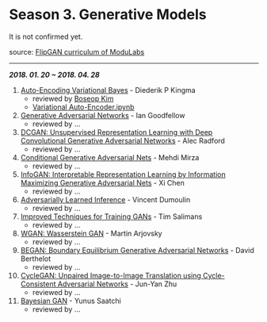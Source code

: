 # Season 3. Generative Models

It is not confirmed yet.

source: [FlipGAN curriculum of ModuLabs](http://www.modulabs.co.kr/Flip_GAN/17363)

---

***2018. 01. 20 ~ 2018. 04. 28***

1. [Auto-Encoding Variational Bayes](https://arxiv.org/pdf/1312.6114.pdf) - Diederik P Kingma
    - reviewed by [Boseop Kim](https://github.com/aisolab)
    - [Variational Auto-Encoder.ipynb](https://github.com/Deep-Scratch/Essential-Deep-learning-papers/blob/master/Season03_GenerativeModels/Variational%20Auto-Encoder.ipynb)
2. [Generative Adversarial Networks](https://arxiv.org/abs/1406.2661) - Ian Goodfellow
    - reviewed by ...
3. [DCGAN: Unsupervised Representation Learning with Deep Convolutional Generative Adversarial Networks](https://arxiv.org/abs/1511.06434) - Alec Radford
    - reviewed by ...
4. [Conditional Generative Adversarial Nets](https://arxiv.org/abs/1411.1784) - Mehdi Mirza
    - reviewed by ...
5. [InfoGAN: Interpretable Representation Learning by Information Maximizing Generative Adversarial Nets](https://arxiv.org/abs/1606.03657) - Xi Chen
    - reviewed by ...
6. [Adversarially Learned Inference](https://arxiv.org/abs/1606.00704) - Vincent Dumoulin
    - reviewed by ...
7. [Improved Techniques for Training GANs](https://arxiv.org/abs/1606.03498) - Tim Salimans
    - reviewed by ...
8. [WGAN: Wasserstein GAN](https://arxiv.org/abs/1701.07875) - Martin Arjovsky
    - reviewed by ...
9. [BEGAN: Boundary Equilibrium Generative Adversarial Networks](https://arxiv.org/abs/1703.10717) - David Berthelot
    - reviewed by ...
10. [CycleGAN: Unpaired Image-to-Image Translation using Cycle-Consistent Adversarial Networks](https://arxiv.org/abs/1703.10593) - Jun-Yan Zhu
    - reviewed by ...
11. [Bayesian GAN](https://arxiv.org/abs/1705.09558) - Yunus Saatchi
    - reviewed by ...
